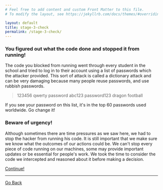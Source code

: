 ```yaml
---
# Feel free to add content and custom Front Matter to this file.
# To modify the layout, see https://jekyllrb.com/docs/themes/#overriding-theme-defaults

layout: default
title: stage-3-check
permalink: /stage-3-check/
---
```


### You figured out what the code done and stopped it from running!

The code you blocked from running went through every student in the school and tried to log in to their account using a list of passwords which the attacker provided. This sort of attack is called a dictionary attack and can be very damaging because many people reuse passwords, and use rubbish passwords. 

> 123456
> qwerty
> password
> abc123
> password123
> dragon
> football

If you see your password on this list, it's in the top 60 passwords used worldwide. Go change it!

### Beware of urgency!

Although sometimes there are time pressures as we saw here, we had to stop the hacker from running his code. It is still important that we make sure we know what the outcomes of our actions could be. We can't stop every piece of code running on our machines, some may provide important updates or be essential for people's work. We took the time to consider the code we intercepted and reasoned about it before making a decision. 

[Continue!](../../CITC/stage-3)

--- 

[Go Back](../../CITC/stage-2)